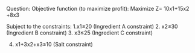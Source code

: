 Question: 
Objective function (to maximize profit):
Maximize Z= 10x1​+15x2​+8x3​

Subject to the constraints:
1.x1​≤20 (Ingredient A constraint)
2. x2​≤30 (Ingredient B constraint)
3. x3​≤25 (Ingredient C constraint)

4. x1​+3x2​+x3​≤10 (Salt constraint)
